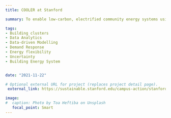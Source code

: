 ```yaml
---
title: COOLER at Stanford

summary: To enable low-carbon, electrified community energy systems using Stanford campus as a real-life testbed.

tags:
- Building clusters 
- Data Analytics 
- Data-driven Modelling 
- Demand Response
- Energy flexibility 
- Uncertainty
- Building Energy System


date: "2021-11-22"

# Optional external URL for project (replaces project detail page).
 external_link: https://sustainable.stanford.edu/campus-action/stanford-energy-system-innovations-sesi

image:
#  caption: Photo by Toa Heftiba on Unsplash
   focal_point: Smart
---
```

